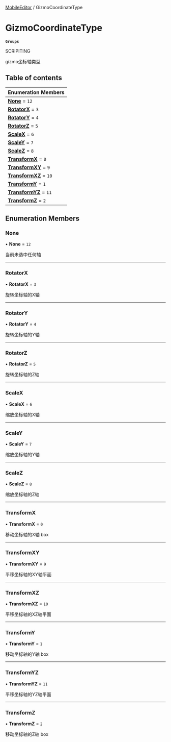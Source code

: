 [MobileEditor](../modules/MobileEditor.MobileEditor.md) / GizmoCoordinateType

# GizmoCoordinateType <Badge type="tip" text="Enumeration" /> <Score text="GizmoCoordinateType" />

**`Groups`**

SCRIPITING

gizmo坐标轴类型

## Table of contents

| Enumeration Members |
| :-----|
| **[None](MobileEditor.GizmoCoordinateType.md#none)** = ``12`` <br> |
| **[RotatorX](MobileEditor.GizmoCoordinateType.md#rotatorx)** = ``3`` <br> |
| **[RotatorY](MobileEditor.GizmoCoordinateType.md#rotatory)** = ``4`` <br> |
| **[RotatorZ](MobileEditor.GizmoCoordinateType.md#rotatorz)** = ``5`` <br> |
| **[ScaleX](MobileEditor.GizmoCoordinateType.md#scalex)** = ``6`` <br> |
| **[ScaleY](MobileEditor.GizmoCoordinateType.md#scaley)** = ``7`` <br> |
| **[ScaleZ](MobileEditor.GizmoCoordinateType.md#scalez)** = ``8`` <br> |
| **[TransformX](MobileEditor.GizmoCoordinateType.md#transformx)** = ``0`` <br> |
| **[TransformXY](MobileEditor.GizmoCoordinateType.md#transformxy)** = ``9`` <br> |
| **[TransformXZ](MobileEditor.GizmoCoordinateType.md#transformxz)** = ``10`` <br> |
| **[TransformY](MobileEditor.GizmoCoordinateType.md#transformy)** = ``1`` <br> |
| **[TransformYZ](MobileEditor.GizmoCoordinateType.md#transformyz)** = ``11`` <br> |
| **[TransformZ](MobileEditor.GizmoCoordinateType.md#transformz)** = ``2`` <br> |

## Enumeration Members

### None <Score text="None" /> 

• **None** = ``12``

当前未选中任何轴

___

### RotatorX <Score text="RotatorX" /> 

• **RotatorX** = ``3``

旋转坐标轴的X轴

___

### RotatorY <Score text="RotatorY" /> 

• **RotatorY** = ``4``

旋转坐标轴的Y轴

___

### RotatorZ <Score text="RotatorZ" /> 

• **RotatorZ** = ``5``

旋转坐标轴的Z轴

___

### ScaleX <Score text="ScaleX" /> 

• **ScaleX** = ``6``

缩放坐标轴的X轴

___

### ScaleY <Score text="ScaleY" /> 

• **ScaleY** = ``7``

缩放坐标轴的Y轴

___

### ScaleZ <Score text="ScaleZ" /> 

• **ScaleZ** = ``8``

缩放坐标轴的Z轴

___

### TransformX <Score text="TransformX" /> 

• **TransformX** = ``0``

移动坐标轴的X轴 box

___

### TransformXY <Score text="TransformXY" /> 

• **TransformXY** = ``9``

平移坐标轴的XY轴平面

___

### TransformXZ <Score text="TransformXZ" /> 

• **TransformXZ** = ``10``

平移坐标轴的XZ轴平面

___

### TransformY <Score text="TransformY" /> 

• **TransformY** = ``1``

移动坐标轴的Y轴 box

___

### TransformYZ <Score text="TransformYZ" /> 

• **TransformYZ** = ``11``

平移坐标轴的YZ轴平面

___

### TransformZ <Score text="TransformZ" /> 

• **TransformZ** = ``2``

移动坐标轴的Z轴 box
